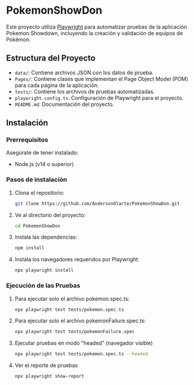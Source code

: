 # PokemonShowDon

Este proyecto utiliza [Playwright](https://playwright.dev/) para automatizar pruebas de la aplicación Pokemon Showdown, incluyendo la creación y validación de equipos de Pokémon.

## Estructura del Proyecto

- `data/`: Contiene archivos JSON con los datos de prueba.
- `Pages/`: Contiene clases que implementan el Page Object Model (POM) para cada página de la aplicación.
- `tests/`: Contiene los archivos de pruebas automatizadas.
- `playwright.config.ts`: Configuración de Playwright para el proyecto.
- `README.md`: Documentación del proyecto.
  
## Instalación

### Prerrequisitos

Asegúrate de tener instalado:
- Node.js (v14 o superior)

### Pasos de instalación

1. Clona el repositorio:
   ```bash
   git clone https://github.com/AndersonOlarte/PokemonShowDon.git

2. Ve al directorio del proyecto:
    ```bash
    cd PokemonShowDon
3. Instala las dependencias:
    ```bash
    npm install
4. Instala los navegadores requeridos por Playwright:
    ```bash
    npx playwright install

### Ejecución de las Pruebas 
1. Para ejecutar solo el archivo pokemon.spec.ts:
    ```bash
    npx playwright test tests/pokemon.spec.ts
2. Para ejecutar solo el archivo pokemonFailure.spec.ts:
    ```bash
    npx playwright test tests/pokemonFailure.spec
3. Ejecutar pruebas en modo "headed" (navegador visible)
    ```bash
    npx playwright test tests/pokemon.spec.ts --headed
4. Ver el reporte de pruebas
    ```bash
    npx playwright show-report

